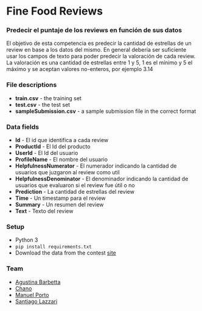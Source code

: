 # Fine Food Reviews
### Predecir el puntaje de los reviews en función de sus datos

El objetivo de esta competencia es predecir la cantidad de estrellas de un review en base a los datos del mismo. En general debería ser suficiente usar los campos de texto para poder predecir la valoración de cada review. La valoración es una cantidad de estrellas entre 1 y 5, 1 es el mínimo y 5 el máximo y se aceptan valores no-enteros, por ejemplo 3.14

### File descriptions

* **train.csv** - the training set
* **test.csv** - the test set
* **sampleSubmission.csv** - a sample submission file in the correct format

### Data fields

* **Id** - El id que identifica a cada review
* **ProductId** - El Id del producto
* **UserId** - El Id del usuario
* **ProfileName** - El nombre del usuario 
* **HelpfulnessNumerator** - El numerador indicando la cantidad de usuarios que juzgaron al review como util
* **HelpfulnessDenominator** - El denominador indicando la cantidad de usuarios que evaluaron si el review fue útil o no
* **Prediction** - La cantidad de estrellas del review
* **Time** - Un timestamp para el review
* **Summary** - Un resumen del review
* **Text** - Texto del review

### Setup

* Python 3
* `pip install requirements.txt`
* Download the data from the contest [site](https://inclass.kaggle.com/c/fine-food-reviews)

### Team

* [Agustina Barbetta](https://github.com/abrden)
* [Chano](http://bit.ly/2buPwCG)
* [Manuel Porto](https://github.com/manuporto)
* [Santiago Lazzari](https://github.com/SantiagoLazzari)


